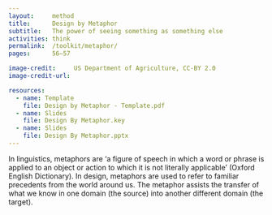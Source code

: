 ```yaml
---
layout:     method
title:      Design by Metaphor
subtitle:   The power of seeing something as something else
activities: think
permalink:  /toolkit/metaphor/
pages:      56–57

image-credit:     US Department of Agriculture, CC-BY 2.0
image-credit-url: 

resources:
  - name: Template
    file: Design by Metaphor - Template.pdf
  - name: Slides
    file: Design By Metaphor.key
  - name: Slides
    file: Design By Metaphor.pptx
---
```


In linguistics, metaphors are ‘a figure of speech in which a word or phrase is applied to an object or action to which it is not literally applicable’ (Oxford English Dictionary). In design, metaphors are used to refer to familiar precedents from the world around us. The metaphor assists the transfer of what we know in one domain (the source) into another different domain (the target).